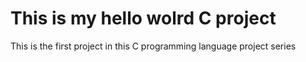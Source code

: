 # This is my hello wolrd C project
This is the first project in this C programming language project series

